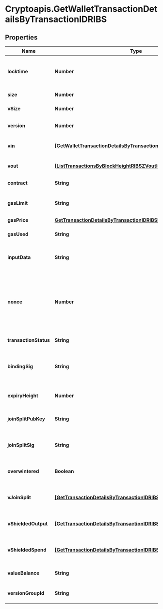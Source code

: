 # Cryptoapis.GetWalletTransactionDetailsByTransactionIDRIBS

## Properties

Name | Type | Description | Notes
------------ | ------------- | ------------- | -------------
**locktime** | **Number** | Represents the time at which a particular transaction can be added to the blockchain. | 
**size** | **Number** | Represents the total size of this transaction. | 
**vSize** | **Number** | Represents the virtual size of this transaction. | 
**version** | **Number** | Represents the transaction version number. | 
**vin** | [**[GetWalletTransactionDetailsByTransactionIDRIBSZVinInner]**](GetWalletTransactionDetailsByTransactionIDRIBSZVinInner.md) | Object Array representation of transaction inputs | 
**vout** | [**[ListTransactionsByBlockHeightRIBSZVoutInner]**](ListTransactionsByBlockHeightRIBSZVoutInner.md) | Object Array representation of transaction outputs | 
**contract** | **String** | Represents the specific transaction contract | 
**gasLimit** | **String** | Represents the amount of gas used by this specific transaction alone. | 
**gasPrice** | [**GetTransactionDetailsByTransactionIDRIBSBSCGasPrice**](GetTransactionDetailsByTransactionIDRIBSBSCGasPrice.md) |  | 
**gasUsed** | **String** | Defines the unit of the gas price amount, e.g. BTC, ETH, XRP. | 
**inputData** | **String** | Represents additional information that is required for the transaction. | 
**nonce** | **Number** | Represents the sequential running number for an address, starting from 0 for the first transaction. E.g., if the nonce of a transaction is 10, it would be the 11th transaction sent from the sender&#39;s address. | 
**transactionStatus** | **String** | String representation of the transaction status | 
**bindingSig** | **String** | It is used to enforce balance of Spend and Output transfers, in order to prevent their replay across transactions. | 
**expiryHeight** | **Number** | Represents a block height after which the transaction will expire. | 
**joinSplitPubKey** | **String** | Represents an encoding of a JoinSplitSig public validating key. | 
**joinSplitSig** | **String** | Is used to sign transactions that contain at least one JoinSplit description. | 
**overwintered** | **Boolean** | \&quot;Overwinter\&quot; is the network upgrade for the Zcash blockchain. | 
**vJoinSplit** | [**[GetTransactionDetailsByTransactionIDRIBSZVJoinSplitInner]**](GetTransactionDetailsByTransactionIDRIBSZVJoinSplitInner.md) | Represents a sequence of JoinSplit descriptions using BCTV14 proofs. | [optional] 
**vShieldedOutput** | [**[GetTransactionDetailsByTransactionIDRIBSZVShieldedOutputInner]**](GetTransactionDetailsByTransactionIDRIBSZVShieldedOutputInner.md) | Object Array representation of transaction output descriptions | [optional] 
**vShieldedSpend** | [**[GetTransactionDetailsByTransactionIDRIBSZVShieldedSpendInner]**](GetTransactionDetailsByTransactionIDRIBSZVShieldedSpendInner.md) | Object Array representation of transaction spend descriptions | [optional] 
**valueBalance** | **String** | String representation of the transaction value balance | 
**versionGroupId** | **String** | Represents the transaction version group ID. | 



